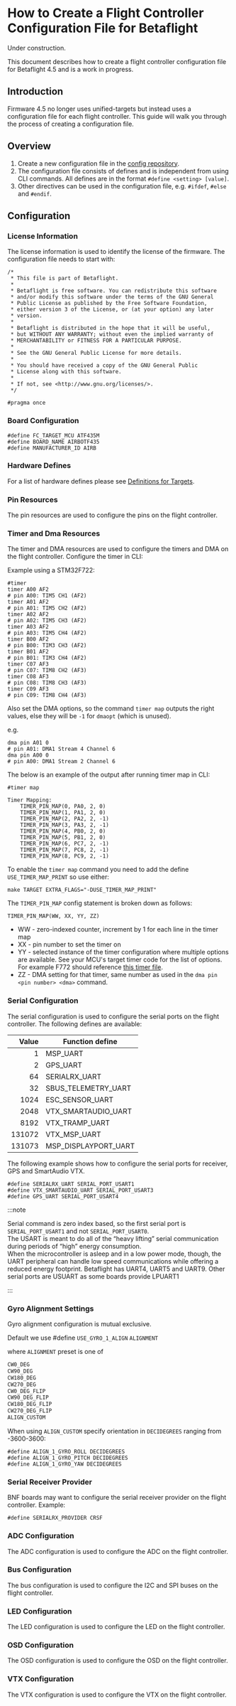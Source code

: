 # How to Create a Flight Controller Configuration File for Betaflight

Under construction.

This document describes how to create a flight controller configuration file for Betaflight 4.5 and is a work in progress.

## Introduction

Firmware 4.5 no longer uses unified-targets but instead uses a configuration file for each flight controller.
This guide will walk you through the process of creating a configuration file.

## Overview

1. Create a new configuration file in the [config repository](https://github.com/betaflight/config).
2. The configuration file consists of defines and is independent from using CLI commands. All defines are in the format `#define <setting> [value]`.
3. Other directives can be used in the configuration file, e.g. `#ifdef`, `#else` and `#endif`.

## Configuration

### License Information

The license information is used to identify the license of the firmware. The configuration file needs to start with:

```
/*
 * This file is part of Betaflight.
 *
 * Betaflight is free software. You can redistribute this software
 * and/or modify this software under the terms of the GNU General
 * Public License as published by the Free Software Foundation,
 * either version 3 of the License, or (at your option) any later
 * version.
 *
 * Betaflight is distributed in the hope that it will be useful,
 * but WITHOUT ANY WARRANTY; without even the implied warranty of
 * MERCHANTABILITY or FITNESS FOR A PARTICULAR PURPOSE.
 *
 * See the GNU General Public License for more details.
 *
 * You should have received a copy of the GNU General Public
 * License along with this software.
 *
 * If not, see <http://www.gnu.org/licenses/>.
 */

#pragma once

```

### Board Configuration

```
#define FC_TARGET_MCU ATF435M
#define BOARD_NAME AIRBOTF435
#define MANUFACTURER_ID AIRB
```

### Hardware Defines

For a list of hardware defines please see [Definitions for Targets](manufacturer-design-guidelines.md#42-definitions-for-targets).

### Pin Resources

The pin resources are used to configure the pins on the flight controller.

### Timer and Dma Resources

The timer and DMA resources are used to configure the timers and DMA on the flight controller.
Configure the timer in CLI:

Example using a STM32F722:

```
#timer
timer A00 AF2
# pin A00: TIM5 CH1 (AF2)
timer A01 AF2
# pin A01: TIM5 CH2 (AF2)
timer A02 AF2
# pin A02: TIM5 CH3 (AF2)
timer A03 AF2
# pin A03: TIM5 CH4 (AF2)
timer B00 AF2
# pin B00: TIM3 CH3 (AF2)
timer B01 AF2
# pin B01: TIM3 CH4 (AF2)
timer C07 AF3
# pin C07: TIM8 CH2 (AF3)
timer C08 AF3
# pin C08: TIM8 CH3 (AF3)
timer C09 AF3
# pin C09: TIM8 CH4 (AF3)
```

Also set the DMA options, so the command `timer map` outputs the right values, else they will be `-1` for `dmaopt` (which is unused).

e.g.

```
dma pin A01 0
# pin A01: DMA1 Stream 4 Channel 6
dma pin A00 0
# pin A00: DMA1 Stream 2 Channel 6
```

The below is an example of the output after running timer map in CLI:

```
#timer map

Timer Mapping:
    TIMER_PIN_MAP(0, PA0, 2, 0)
    TIMER_PIN_MAP(1, PA1, 2, 0)
    TIMER_PIN_MAP(2, PA2, 2, -1)
    TIMER_PIN_MAP(3, PA3, 2, -1)
    TIMER_PIN_MAP(4, PB0, 2, 0)
    TIMER_PIN_MAP(5, PB1, 2, 0)
    TIMER_PIN_MAP(6, PC7, 2, -1)
    TIMER_PIN_MAP(7, PC8, 2, -1)
    TIMER_PIN_MAP(8, PC9, 2, -1)
```

To enable the `timer map` command you need to add the define `USE_TIMER_MAP_PRINT` so use either:

```
make TARGET EXTRA_FLAGS="-DUSE_TIMER_MAP_PRINT"
```

The `TIMER_PIN_MAP` config statement is broken down as follows:

`TIMER_PIN_MAP(WW, XX, YY, ZZ)`

- WW - zero-indexed counter, increment by 1 for each line in the timer map
- XX - pin number to set the timer on
- YY - selected instance of the timer configuration where multiple options are available. See your MCU's target timer code for the list of options. For example F772 should reference [this timer file](https://github.com/betaflight/betaflight/blob/master/src/platform/STM32/timer_stm32f7xx.c).
- ZZ - DMA setting for that timer, same number as used in the `dma pin <pin number> <dma>` command.

### Serial Configuration

The serial configuration is used to configure the serial ports on the flight controller. The following defines are available:

|  Value | Function define      |
| -----: | -------------------- |
|      1 | MSP_UART             |
|      2 | GPS_UART             |
|     64 | SERIALRX_UART        |
|     32 | SBUS_TELEMETRY_UART  |
|   1024 | ESC_SENSOR_UART      |
|   2048 | VTX_SMARTAUDIO_UART  |
|   8192 | VTX_TRAMP_UART       |
| 131072 | VTX_MSP_UART         |
| 131073 | MSP_DISPLAYPORT_UART |

The following example shows how to configure the serial ports for receiver, GPS and SmartAudio VTX.

```
#define SERIALRX_UART SERIAL_PORT_USART1
#define VTX_SMARTAUDIO_UART SERIAL_PORT_USART3
#define GPS_UART SERIAL_PORT_USART4
```

:::note

Serial command is zero index based, so the first serial port is `SERIAL_PORT_USART1` and not `SERIAL_PORT_USART0`.
<br />
The USART is meant to do all of the “heavy lifting” serial communication during periods of “high” energy consumption.
<br />
When the microcontroller is asleep and in a low power mode, though, the UART peripheral can handle low speed communications while offering a reduced energy footprint. Betaflight has UART4, UART5 and UART9. Other serial ports are USUART as some boards provide LPUART1

:::

### Gyro Alignment Settings

Gyro alignment configuration is mutual exclusive.

Default we use #define `USE_GYRO_1_ALIGN` `ALIGNMENT`

where `ALIGNMENT` preset is one of
```bash
CW0_DEG
CW90_DEG
CW180_DEG
CW270_DEG
CW0_DEG_FLIP
CW90_DEG_FLIP
CW180_DEG_FLIP
CW270_DEG_FLIP
ALIGN_CUSTOM
```

When using `ALIGN_CUSTOM` specify orientation in `DECIDEGREES` ranging from -3600-3600:

```
#define ALIGN_1_GYRO_ROLL DECIDEGREES
#define ALIGN_1_GYRO_PITCH DECIDEGREES
#define ALIGN_1_GYRO_YAW DECIDEGREES
```

### Serial Receiver Provider

BNF boards may want to configure the serial receiver provider on the flight controller. Example:

```
#define SERIALRX_PROVIDER CRSF
```

### ADC Configuration

The ADC configuration is used to configure the ADC on the flight controller.

### Bus Configuration

The bus configuration is used to configure the I2C and SPI buses on the flight controller.

### LED Configuration

The LED configuration is used to configure the LED on the flight controller.

### OSD Configuration

The OSD configuration is used to configure the OSD on the flight controller.

### VTX Configuration

The VTX configuration is used to configure the VTX on the flight controller.
